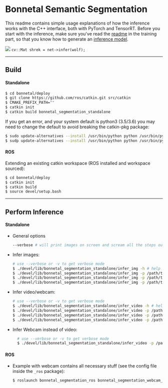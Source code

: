 # Bonnetal Semantic Segmentation

This readme contains simple usage explanations of how the inference works with the C++ interface, both with PyTorch and TensorRT.
Before you start with the inference, make sure you've read the [readme](../../../train/tasks/segmentation) in the training part, so that you know how to generate an [inference model](../../../train/tasks/segmentation#make-inference-model).

![](https://i.ibb.co/hdg0Wwk/jens-only.png)
`cv::Mat shrek = net->infer(wolf);`

---
## Build

#### Standalone

  ```sh
  $ cd bonnetal/deploy
  $ git clone https://github.com/ros/catkin.git src/catkin
  $ CMAKE_PREFIX_PATH=""
  $ catkin init
  $ catkin build bonnetal_segmentation_standalone
  ```
  If you get an error, and your system default is python3 (3.5/3.6) you may need to change the default to avoid breaking the catkin-pkg package:

  ```sh
  $ sudo update-alternatives --install /usr/bin/python python /usr/bin/python2.7 1
  $ sudp update-alternatives --install /usr/bin/python python /usr/bin/python3.6 2
  ```


#### ROS

Extending an existing catkin workspace (ROS installed and workspace sourced):
  
  ```sh
  $ cd bonnetal/deploy
  $ catkin init
  $ catkin build
  $ source devel/setup.bash
  ```
---
## Perform Inference

#### Standalone

- General options

  ```sh
  --verbose # will print images on screen and scream all the steps out loud
  ```

- Infer images:

  ```sh
  # use --verbose or -v to get verbose mode
  $ ./devel/lib/bonnetal_segmentation_standalone/infer_img -h # help
  $ ./devel/lib/bonnetal_segmentation_standalone/infer_img -p /path/to/save/inference/ready -i /path/to/images # can be multiple images
  $ ./devel/lib/bonnetal_segmentation_standalone/infer_img -p /path/to/save/inference/ready -i /path/to/images -b pytorch
  $ ./devel/lib/bonnetal_segmentation_standalone/infer_img -p /path/to/save/inference/ready -i /path/to/images -b tensorrt
  ```
  
- Infer video/webcam:

  ```sh
  # use --verbose or -v to get verbose mode
  $ ./devel/lib/bonnetal_segmentation_standalone/infer_video -h # help
  $ ./devel/lib/bonnetal_segmentation_standalone/infer_video -p /path/to/save/inference/ready --video /path/to/video
  $ ./devel/lib/bonnetal_segmentation_standalone/infer_video -p /path/to/save/inference/ready --video /path/to/video -b pytorch
  $ ./devel/lib/bonnetal_segmentation_standalone/infer_video -p /path/to/save/inference/ready --video /path/to/video -b tensorrt
  ```


- Infer Webcam instead of video:

  ```sh
    # use --verbose or -v to get verbose mode
    $ ./devel/lib/bonnetal_segmentation_standalone/infer_video -p /path/to/pretrained/ # simply drop the video and it will look for /dev/video0
  ```

#### ROS

- Example with webcam contains all necessary stuff (see the config file inside the `_ros` package):

  ```sh
  $ roslaunch bonnetal_segmentation_ros bonnetal_segmentation_webcam_sample.launch
  ```

